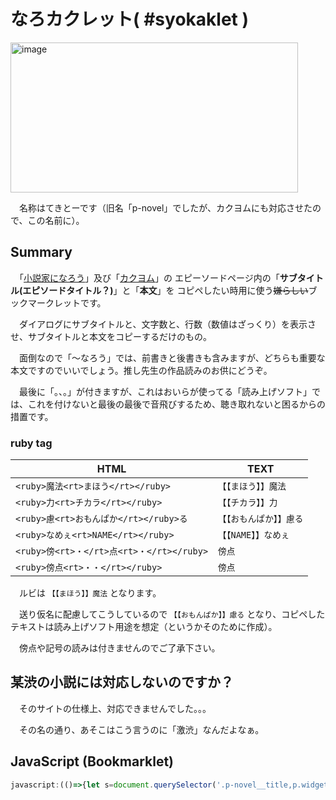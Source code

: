 # なろカクレット( #syokaklet )


<img width="460" height="240" alt="image" src="https://github.com/user-attachments/assets/93557b59-b181-4a35-9436-156b778d42bc" />



　名称はてきとーです（旧名「p-novel」でしたが、カクヨムにも対応させたので、この名前に）。

## Summary

　「[小説家になろう](https://syosetu.com/)」及び「[カクヨム](https://kakuyomu.jp/)」の エピーソードページ内の「<b>サブタイトル(エピソードタイトル？)</b>」と「<b>本文</b>」を コピペしたい時用に使う<s>嫌らしい</s>ブックマークレットです。

　ダイアログにサブタイトルと、文字数と、行数（数値はざっくり）を表示させ、サブタイトルと本文をコピーするだけのもの。

　面倒なので「～なろう」では、前書きと後書きも含みますが、どちらも重要な本文ですのでいいでしょう。推し先生の作品読みのお供にどうぞ。

 　最後に「。、。」が付きますが、これはおいらが使ってる「読み上げソフト」では、これを付けないと最後の最後で音飛びするため、聴き取れないと困るからの措置です。

### ruby tag

| HTML                         | TEXT          |
| ----------------------------- | ----------- |
| `<ruby>魔法<rt>まほう</rt></ruby>` | `【【まほう】】魔法` |
| `<ruby>力<rt>チカラ</rt></ruby>`  | `【【チカラ】】力`  |
| `<ruby>慮<rt>おもんぱか</rt></ruby>る`  | `【【おもんぱか】】慮る`  |
| `<ruby>なめぇ<rt>NAME</rt></ruby>`   |  `【【NAME】】なめぇ`     |
| `<ruby>傍<rt>・</rt>点<rt>・</rt></ruby>`  | `傍点`   |
| `<ruby>傍点<rt>・・</rt></ruby>`  | `傍点`   |


　ルビは ``【【まほう】】魔法`` となります。

　送り仮名に配慮してこうしているので ``【【おもんぱか】】慮る`` となり、コピペしたテキストは読み上げソフト用途を想定（というかそのために作成）。

　傍点や記号の読みは付きませんのでご了承下さい。



## 某渋の小説には対応しないのですか？

　そのサイトの仕様上、対応できませんでした。。。

　その名の通り、あそこはこう言うのに「激渋」なんだよなぁ。
　

## JavaScript (Bookmarklet)

```js
javascript:(()=>{let s=document.querySelector('.p-novel__title,p.widget-episodeTitle,h2.episode-title')?.innerText||"";let b=document.querySelector(%27.p-novel__body,[data-episode-text],.widget-episodeBody,[itemprop="articleBody"],#novelBody');if(!s||!b)return alert("取得不可");s=s.replace(/^[\s%E3%80%80]+/, '');let c=b.cloneNode(true);c.querySelectorAll('br').forEach(br=>br.replaceWith('\n'));c.querySelectorAll('ruby').forEach(r=>{let rt=r.querySelector('rt')?.innerText.trim()||"",rb=[...r.childNodes].filter(n=>n.nodeType===3||n.tagName==="RB").map(n=>n.textContent).join('').trim();let showRuby=/[ぁ-んァ-ヶ一-龥々ーa-zA-Z0-9]/.test(rt);r.replaceWith(showRuby?%60【【${rt}】】${rb}%60:rb)});let f=c.innerText.replace(/^[ \t\r\n]+/, '').replace(/^%E3%80%80{2,}/, '%E3%80%80');let text=s+'\n\n'+f+'\n。、。\n\n\n',lines=text.split('\n').filter(l=>l.trim()).length,chars=text.length;navigator.clipboard.writeText(text).then(()=>alert(%60コピー完了: ${s}\n文字数: ${chars}\n行数: ${lines}%60)).catch(e=>alert("コピー失敗: "+e))})();
```
